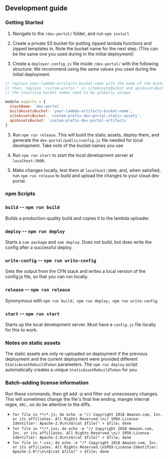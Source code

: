 ## Development guide

### Getting Started
1. Navigate to the `/dev-portal/` folder, and run `npm install`

1. Create a private S3 bucket for putting zipped lambda functions and zipped templates in. Note the bucket name for the next step. (This can be the same one you used during in the initial deployment)

2. Create a `deployer.config.js` file inside `/dev-portal/` with the following structure:
We recommend using the same values you used during the initial deployment.
```js
// replace your-lambda-artifacts-bucket-name with the name of the bucket you created in step 1
// then, replace 'custom-prefix-' in siteAssetsBucket and apiAssetsBucket with your name / your org name / some unique identifier
// the resulting bucket names need to be globally unique

module.exports = {
  stackName: `dev-portal`,
  buildAssetsBucket: `your-lambda-artifacts-bucket-name`,
  siteAssetsBucket: `custom-prefix-dev-portal-static-assets`,
  apiAssetsBucket: `custom-prefix-dev-portal-artifacts`
}
```

3. Run `npm run release`. This will build the static assets, deploy them, and generate the `dev-portal/public/config.js` file needed for local development. Take note of the bucket names you use

4. Run `npm run start` to start the local development server at `localhost:3000`.

5. Make changes locally, test them at `localhost:3000`, and, when satisfied, run `npm run release` to build and upload the changes to your  cloud dev portal.

### npm Scripts

### `build` -- `npm run build`

Builds a production-quality build and copies it to the lambda uploader.

### `deploy` -- `npm run deploy`

Starts a `sam package` and `sam deploy`. Does not build, but does write the config after a successful deploy.

### `write-config` -- `npm run write-config`

Gets the output from the CFN stack and writes a local version of the config.js file, so that you can run locally.

### `release` -- `npm run release`

Synonymous with `npm run build; npm run deploy; npm run write-config`.

### `start` -- `npm run start`

Starts up the local development server. Must have a `config.js` file locally for this to work.

### Notes on static assets

The static assets are only re-uploaded on deployment if the previous deployment and the current deployment were provided different `StaticAssetRebuildToken` parameters. The `npm run deploy` script automatically creates a unique `StaticAssetRebuildToken` for you.

### Batch-adding license information
Run these commands, then git add -p and filter out unnecessary changes. This will sometimes change the file's final line ending, mangle internal regex, etc., so do be attentive to the diffs.
- `for file in **/*.js; do echo -e "// Copyright 2018 Amazon.com, Inc. or its affiliates. All Rights Reserved.\n// SPDX-License-Identifier: Apache-2.0\n\n$(cat $file)" > $file; done`
- `for file in **/*.jsx; do echo -e "// Copyright 2018 Amazon.com, Inc. or its affiliates. All Rights Reserved.\n// SPDX-License-Identifier: Apache-2.0\n\n$(cat $file)" > $file; done`
- `for file in *.css; do echo -e "/* Copyright 2018 Amazon.com, Inc. or its affiliates. All Rights Reserved.\nSPDX-License-Identifier: Apache-2.0*/\n\n$(cat $file)" > $file; done`
